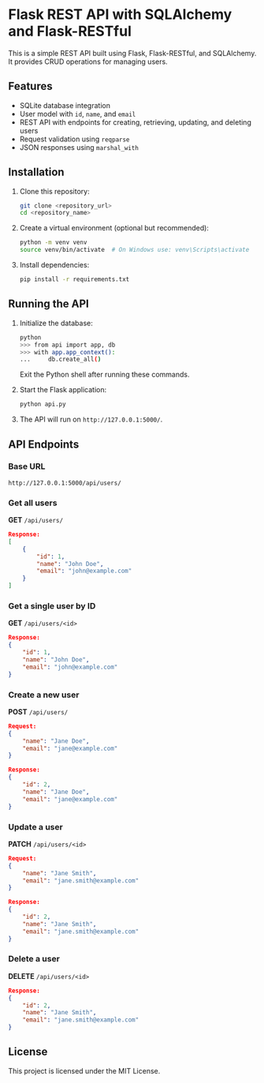 # Flask REST API with SQLAlchemy and Flask-RESTful

This is a simple REST API built using Flask, Flask-RESTful, and SQLAlchemy. It provides CRUD operations for managing users.

## Features
- SQLite database integration
- User model with `id`, `name`, and `email`
- REST API with endpoints for creating, retrieving, updating, and deleting users
- Request validation using `reqparse`
- JSON responses using `marshal_with`

## Installation

1. Clone this repository:
    ```sh
    git clone <repository_url>
    cd <repository_name>
    ```

2. Create a virtual environment (optional but recommended):
    ```sh
    python -m venv venv
    source venv/bin/activate  # On Windows use: venv\Scripts\activate
    ```

3. Install dependencies:
    ```sh
    pip install -r requirements.txt
    ```

## Running the API

1. Initialize the database:
    ```sh
    python
    >>> from api import app, db
    >>> with app.app_context():
    ...     db.create_all()
    ```
    Exit the Python shell after running these commands.

2. Start the Flask application:
    ```sh
    python api.py
    ```

3. The API will run on `http://127.0.0.1:5000/`.

## API Endpoints

### Base URL
```
http://127.0.0.1:5000/api/users/
```

### Get all users
**GET** `/api/users/`
```json
Response:
[
    {
        "id": 1,
        "name": "John Doe",
        "email": "john@example.com"
    }
]
```

### Get a single user by ID
**GET** `/api/users/<id>`
```json
Response:
{
    "id": 1,
    "name": "John Doe",
    "email": "john@example.com"
}
```

### Create a new user
**POST** `/api/users/`
```json
Request:
{
    "name": "Jane Doe",
    "email": "jane@example.com"
}

Response:
{
    "id": 2,
    "name": "Jane Doe",
    "email": "jane@example.com"
}
```

### Update a user
**PATCH** `/api/users/<id>`
```json
Request:
{
    "name": "Jane Smith",
    "email": "jane.smith@example.com"
}

Response:
{
    "id": 2,
    "name": "Jane Smith",
    "email": "jane.smith@example.com"
}
```

### Delete a user
**DELETE** `/api/users/<id>`
```json
Response:
{
    "id": 2,
    "name": "Jane Smith",
    "email": "jane.smith@example.com"
}
```

## License
This project is licensed under the MIT License.

